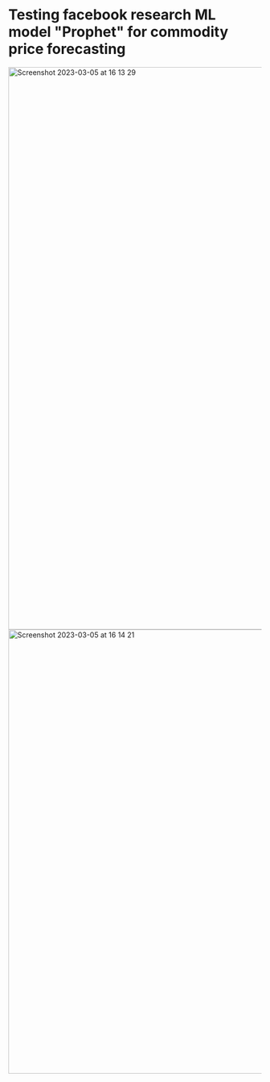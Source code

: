 # Testing facebook research ML model "Prophet" for commodity price forecasting

<img width="1117" alt="Screenshot 2023-03-05 at 16 13 29" src="https://user-images.githubusercontent.com/55765976/222972208-8ff8f42b-5a89-4081-8ccf-4cf2bffafe69.png">

<img width="882" alt="Screenshot 2023-03-05 at 16 14 21" src="https://user-images.githubusercontent.com/55765976/222972271-a0b39bc3-641d-4e31-a737-cb0ce7f0bf7c.png">
